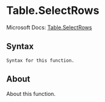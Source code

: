 ---
---

# Table.SelectRows

Microsoft Docs: [Table.SelectRows](https://docs.microsoft.com/en-us/powerquery-m/table-selectrows)

## Syntax

```powerquery-m
Syntax for this function.
```

## About

About this function.

